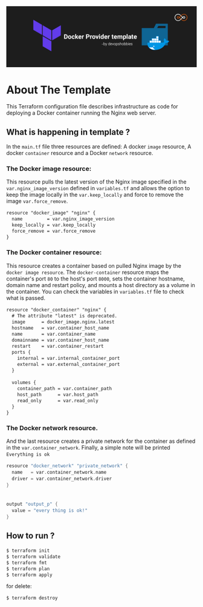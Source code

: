 <img src="../image/docker-provider-banner.jpg">

# About The Template

This Terraform configuration file describes infrastructure as code for deploying a Docker container running the Nginx web server.

## What is happening in template ?

In the `main.tf` file three resources are defined: A docker `image` resource, A docker `container` resource and a Docker `network` resource.

### The Docker image resource:

This resource pulls the latest version of the Nginx image specified in the `var.nginx_image_version` defined in `variables.tf` and allows the option to keep the image locally in the `var.keep_locally` and force to remove the image `var.force_remove`.

```hcl
resource "docker_image" "nginx" {
  name         = var.nginx_image_version
  keep_locally = var.keep_locally
  force_remove = var.force_remove
}
```

### The Docker container resource:

This resource creates a container based on pulled Nginx image by the `docker image resource`. The `docker-container` resource maps the container's port `80` to the host's port `8000`, sets the container hostname, domain name and restart policy, and mounts a host directory as a volume in the container.
You can check the variables in `variables.tf` file to check what is passed.

```hcl
resource "docker_container" "nginx" {
  # The attribute "latest" is deprecated.
  image      = docker_image.nginx.latest
  hostname   = var.container_host_name
  name       = var.container_name
  domainname = var.container_host_name
  restart    = var.container_restart
  ports {
    internal = var.internal_container_port
    external = var.external_container_port
  }

  volumes {
    container_path = var.container_path
    host_path      = var.host_path
    read_only      = var.read_only
  }
}
```

### The Docker network resource.

And the last resource creates a private network for the container as defined in the `var.container_network`. Finally, a simple note will be printed `Everything is ok`

```h
resource "docker_network" "private_network" {
  name   = var.container_network.name
  driver = var.container_network.driver
}


output "output_p" {
  value = "every thing is ok!"
}
```

## How to run ?

```
$ terraform init
$ terraform validate
$ terraform fmt
$ terraform plan
$ terraform apply
```

for delete:

```
$ terraform destroy
```
